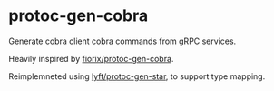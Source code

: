# protoc-gen-cobra

Generate cobra client cobra commands from gRPC services.

Heavily inspired by [fiorix/protoc-gen-cobra](https://github.com/fiorix/protoc-gen-cobra).

Reimplemneted using [lyft/protoc-gen-star](github.com/lyft/protoc-gen-star), to support type mapping.
